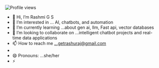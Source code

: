 ![Profile views](https://visitor-badge.laobi.icu/badge?page_id=rashusweetu.rashusweetu)

- 👋 Hi, I’m Rashmi G S 
- 👀 I’m interested in ...  AI, chatbots, and automation
- 🌱 I’m currently learning ...about gen ai, llm, Fast api, vector databases
- 💞️ I’m looking to collaborate on ...intelligent chatbot projects and real-time data applications
- 📫 How to reach me ...getrashuraj@gmail.com
-    
- 😄 Pronouns: ...she/her
- ⚡ 

<!---
rashusweetu/rashusweetu is a ✨ special ✨ repository because its `README.md` (this file) appears on your GitHub profile.
You can click the Preview link to take a look at your changes.
--->
